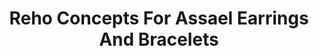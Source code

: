 ---
title: Reho Concepts For Assael Earrings And Bracelets
description: 'Reho Concept for Assael Hoop Diamond earrings and bracelets. These luxurious and flexible chains feel like silk against the skin. Set with Pave Black and White Diamonds, each piece is engineered to capture light from every direction.'
specs: >-
  HOOP EARRINGS: 3.84 carats of Black and White Pave Diamonds, set in 18K White
  Gold.





  BRACELETS: The top bracelet is set with 6.47 carats of Black Diamonds and 5.53
  carats of White Pave Diamonds. The bottom bracelet is comprised of 17.05 carats
  of Black Diamond and 4.51 carats of White Diamonds. Both are in 18K White
  Gold.
images:
  - image_path: /uploads/reho-concepts-for-assael-earrings-and-bracelets.jpg
_category:
order_number: 32
categories:
  - bracelets
  - earrings
---